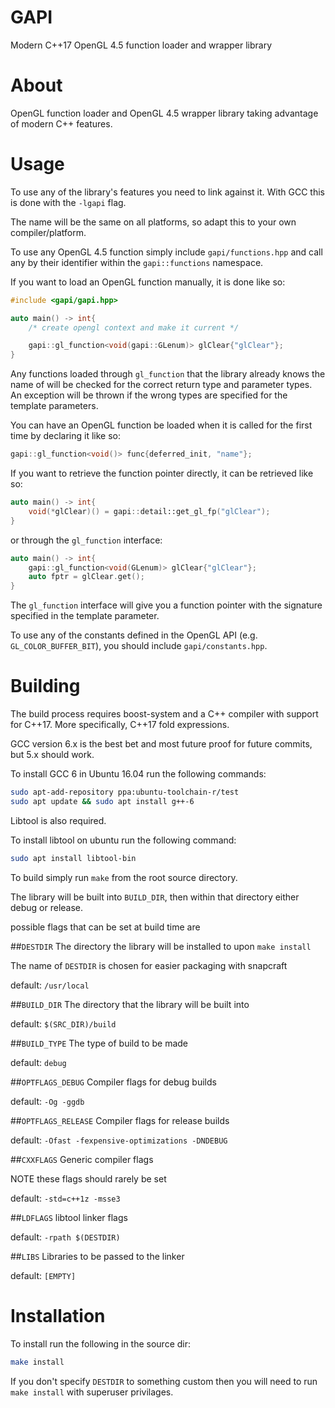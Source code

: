 GAPI
====

Modern C++17 OpenGL 4.5 function loader and wrapper library

About
=====

OpenGL function loader and OpenGL 4.5 wrapper library taking advantage of modern C++ features.

Usage
=====

To use any of the library's features you need to link against it. With GCC this is done with the `-lgapi` flag.

The name will be the same on all platforms, so adapt this to your own compiler/platform.

To use any OpenGL 4.5 function simply include `gapi/functions.hpp` and call any by their identifier within the `gapi::functions` namespace.

If you want to load an OpenGL function manually, it is done like so:

```c++
#include <gapi/gapi.hpp>

auto main() -> int{
	/* create opengl context and make it current */

	gapi::gl_function<void(gapi::GLenum)> glClear{"glClear"};
}
```

Any functions loaded through `gl_function` that the library already knows the name of will be checked for the correct return type and parameter types. An exception will be thrown if the wrong types are specified for the template parameters.

You can have an OpenGL function be loaded when it is called for the first time by declaring it like so:

```c++
gapi::gl_function<void()> func{deferred_init, "name"};
```

If you want to retrieve the function pointer directly, it can be retrieved like so:

```c++
auto main() -> int{
	void(*glClear)() = gapi::detail::get_gl_fp("glClear");
}
```

or through the `gl_function` interface:
```c++
auto main() -> int{
	gapi::gl_function<void(GLenum)> glClear{"glClear"};
	auto fptr = glClear.get();
}
```

The `gl_function` interface will give you a function pointer with the signature specified in the template parameter.

To use any of the constants defined in the OpenGL API (e.g. `GL_COLOR_BUFFER_BIT`), you should include `gapi/constants.hpp`.

Building
========

The build process requires boost-system and a C++ compiler with support for C++17. More specifically, C++17 fold expressions.

GCC version 6.x is the best bet and most future proof for future commits, but 5.x should work.

To install GCC 6 in Ubuntu 16.04 run the following commands:
```bash
sudo apt-add-repository ppa:ubuntu-toolchain-r/test
sudo apt update && sudo apt install g++-6
```

Libtool is also required.

To install libtool on ubuntu run the following command:
```bash
sudo apt install libtool-bin
```

To build simply run `make` from the root source directory.

The library will be built into `BUILD_DIR`, then within that directory either debug or release.

possible flags that can be set at build time are


##`DESTDIR`
The directory the library will be installed to upon `make install`

The name of `DESTDIR` is chosen for easier packaging with snapcraft

default: `/usr/local`

##`BUILD_DIR`
The directory that the library will be built into

default: `$(SRC_DIR)/build`

##`BUILD_TYPE`
The type of build to be made

default: `debug`

##`OPTFLAGS_DEBUG`
Compiler flags for debug builds

default: `-Og -ggdb`

##`OPTFLAGS_RELEASE`
Compiler flags for release builds

default: `-Ofast -fexpensive-optimizations -DNDEBUG`

##`CXXFLAGS`
Generic compiler flags

NOTE these flags should rarely be set

default: `-std=c++1z -msse3`

##`LDFLAGS`
libtool linker flags

default: `-rpath $(DESTDIR)`

##`LIBS`
Libraries to be passed to the linker

default: `[EMPTY]`

Installation
============

To install run the following in the source dir:
```bash
make install
```

If you don't specify `DESTDIR` to something custom then you will need to run `make install` with superuser privilages.
